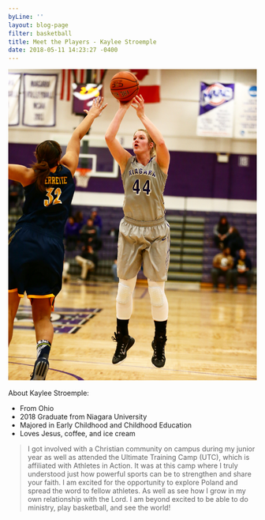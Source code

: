 ```yaml
---
byLine: ''
layout: blog-page
filter: basketball
title: Meet the Players - Kaylee Stroemple
date: 2018-05-11 14:23:27 -0400
---
```

![](/uploads/2018/05/11/IMG_5592.jpg)

About Kaylee Stroemple: 

* From Ohio
* 2018 Graduate from Niagara University
* Majored in Early Childhood and Childhood Education
* Loves Jesus, coffee, and ice cream

>  I got involved with a Christian community on campus during my junior year as well as attended the Ultimate Training Camp (UTC), which is affiliated with Athletes in Action. It was at this camp where I truly understood just how powerful sports can be to strengthen and share your faith. I am excited for the opportunity to explore Poland and spread the word to fellow athletes. As well as see how I grow in my own relationship with the Lord. I am beyond excited to be able to do ministry, play basketball, and see the world!